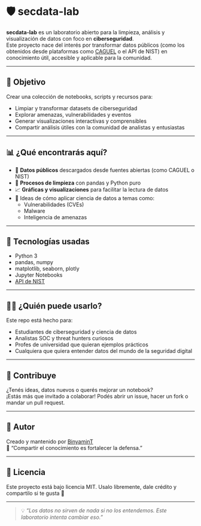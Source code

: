 # 🛡️ secdata-lab

**secdata-lab** es un laboratorio abierto para la limpieza, análisis y visualización de datos con foco en **ciberseguridad**.  
Este proyecto nace del interés por transformar datos públicos (como los obtenidos desde plataformas como [CAGUEL](https://www.caguel.org/) o el API de NIST) en conocimiento útil, accesible y aplicable para la comunidad.

---

## 🎯 Objetivo

Crear una colección de notebooks, scripts y recursos para:
- Limpiar y transformar datasets de ciberseguridad
- Explorar amenazas, vulnerabilidades y eventos
- Generar visualizaciones interactivas y comprensibles
- Compartir análisis útiles con la comunidad de analistas y entusiastas

---

## 📊 ¿Qué encontrarás aquí?

- 📁 **Datos públicos** descargados desde fuentes abiertas (como CAGUEL o NIST)
- 🧹 **Procesos de limpieza** con pandas y Python puro
- 📈 **Gráficas y visualizaciones** para facilitar la lectura de datos
- 🧠 Ideas de cómo aplicar ciencia de datos a temas como:
  - Vulnerabilidades (CVEs)
  - Malware
  - Inteligencia de amenazas

---

## 🧰 Tecnologías usadas

- Python 3
- pandas, numpy
- matplotlib, seaborn, plotly
- Jupyter Notebooks
- [API de NIST](https://nvd.nist.gov/developers)

---

## 🙋‍♀️ ¿Quién puede usarlo?

Este repo está hecho para:
- Estudiantes de ciberseguridad y ciencia de datos
- Analistas SOC y threat hunters curiosos
- Profes de universidad que quieran ejemplos prácticos
- Cualquiera que quiera entender datos del mundo de la seguridad digital

---

## 🤝 Contribuye

¿Tenés ideas, datos nuevos o querés mejorar un notebook?  
¡Estás más que invitado a colaborar! Podés abrir un issue, hacer un fork o mandar un pull request.

---

## 🧠 Autor

Creado y mantenido por [BinyaminT](https://github.com/BinyaminT)  
📍 “Compartir el conocimiento es fortalecer la defensa.”

---

## 📄 Licencia

Este proyecto está bajo licencia MIT. Usalo libremente, dale crédito y compartilo si te gusta 🚀

---

> 💡 _“Los datos no sirven de nada si no los entendemos. Este laboratorio intenta cambiar eso.”_
